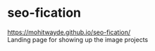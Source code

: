 # seo-fication
https://mohitwayde.github.io/seo-fication/
<br>
Landing page for showing up the image projects
